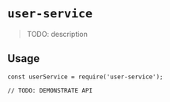 # `user-service`

> TODO: description

## Usage

```
const userService = require('user-service');

// TODO: DEMONSTRATE API
```
